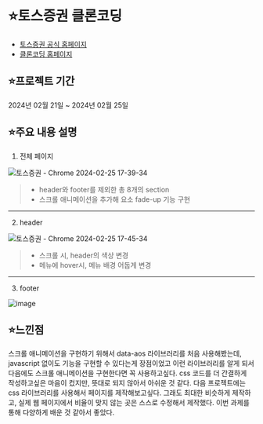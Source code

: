 # ⭐토스증권 클론코딩

- [토스증권 공식 홈페이지](https://www.tossinvest.com/)
- [클론코딩 홈페이지](https://toss-frontend.vercel.app/)

## ⭐프로젝트 기간

 2024년 02월 21일 ~ 2024년 02월 25일

## ⭐주요 내용 설명

1. 전체 페이지

![토스증권 - Chrome 2024-02-25 17-39-34](https://github.com/soominnnn/toss_frontend/assets/105346651/8f394dc2-f6ea-48ce-9b0a-6e68b6b09481)

> - header와 footer를 제외한 총 8개의 section
> - 스크롤 애니메이션을 추가해 요소 fade-up 기능 구현
---
2. header

![토스증권 - Chrome 2024-02-25 17-45-34](https://github.com/soominnnn/toss_frontend/assets/105346651/8ce9d0fc-8841-4519-8d09-5a2c7df2b689)

> - 스크롤 시, header의 색상 변경
> - 메뉴에 hover시, 메뉴 배경 어둡게 변경
---
3. footer

![image](https://github.com/soominnnn/toss_frontend/assets/105346651/de797873-b4a8-4ad4-a84c-045587942465)


## ⭐느낀점

스크롤 애니메이션을 구현하기 위해서 data-aos 라이브러리를 처음 사용해봤는데,
javascript 없이도 기능을 구현할 수 있다는게 장점이었고 이런 라이브러리를 알게 되서 다음에도
스크롤 애니메이션을 구현한다면 꼭 사용하고싶다.
css 코드를 더 간결하게 작성하고싶은 마음이 컸지만, 뜻대로 되지 않아서 아쉬운 것 같다.
다음 프로젝트에는 css 라이브러리를 사용해서 페이지를 제작해보고싶다.
그래도 최대한 비슷하게 제작하고, 실제 웹 페이지에서 비율이 맞지 않는 곳은 스스로 수정해서 제작했다.
이번 과제를 통해 다양하게 배운 것 같아서 좋았다.
